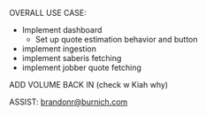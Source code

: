 OVERALL USE CASE:
- Implement dashboard
  - Set up quote estimation behavior and button
- implement ingestion
- implement saberis fetching
- implement jobber quote fetching


ADD VOLUME BACK IN (check w Kiah why)


ASSIST:
brandonr@burnich.com

